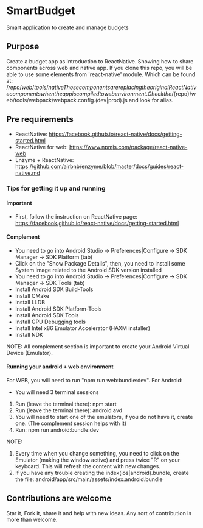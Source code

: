 # SmartBudget
Smart application to create and manage budgets

## Purpose
Create a budget app as introduction to ReactNative. Showing how to share components across web and native app. If you clone this repo, you will be able to use some elements from 'react-native' module.
Which can be found at: /${repo}/web/tools/native
Those components are replacing the original ReactNative components when the app is compiled to web environment. Check the /${repo}/web/tools/webpack/webpack.config.(dev|prod).js and look for alias.

## Pre requirements
* ReactNative: https://facebook.github.io/react-native/docs/getting-started.html
* ReactNative for web: https://www.npmjs.com/package/react-native-web
* Enzyme + ReactNative: https://github.com/airbnb/enzyme/blob/master/docs/guides/react-native.md

### Tips for getting it up and running

#### Important
* First, follow the instruction on ReactNative page: https://facebook.github.io/react-native/docs/getting-started.html

#### Complement
* You need to go into Android Studio -> Preferences|Configure -> SDK Manager -> SDK Platform (tab)
 * Click on the "Show Package Details", then, you need to install some System Image related to the Android SDK version installed
* You need to go into Android Studio -> Preferences|Configure -> SDK Manager -> SDK Tools (tab)
 * Install Android SDK Build-Tools
 * Install CMake
 * Install LLDB
 * Install Android SDK Platform-Tools
 * Install Android SDK Tools
 * Install GPU Debugging tools
 * Install Intel x86 Emulator Accelerator (HAXM installer)
 * Install NDK

NOTE: All complement section is important to create your Android Virtual Device (Emulator).

#### Running your android + web environment

For WEB, you will need to run "npm run web:bundle:dev".
For Android:
* You will need 3 terminal sessions
1. Run (leave the terminal there): npm start
2. Run (leave the terminal there): android avd
 1. You will need to start one of the emulators, if you do not have it, create one. (The complement session helps with it)
3. Run: npm run android:bundle:dev

NOTE:
1. Every time when you change something, you need to click on the Emulator (making the window active) and press twice "R" on your keyboard. This will refresh the content with new changes.
2. If you have any trouble creating the index(ios|android).bundle, create the file: android/app/src/main/assets/index.android.bundle


## Contributions are welcome
Star it, Fork it, share it and help with new ideas. Any sort of contribution is more than welcome.